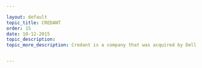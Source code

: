 ```yaml
---

layout: default
topic_title: CREDANT
order: 15
date: 10-12-2015
topic_description: 
topic_more_description: Credant is a company that was acquired by Dell. Credant integration with Dells systems is primarily for enabling Credant on Dell's Customer Care and Asset & Entitlement processess. Credant Database is outside Dell Network and OCI communicates through the DATAPOWER layer to this Database.


---
```

